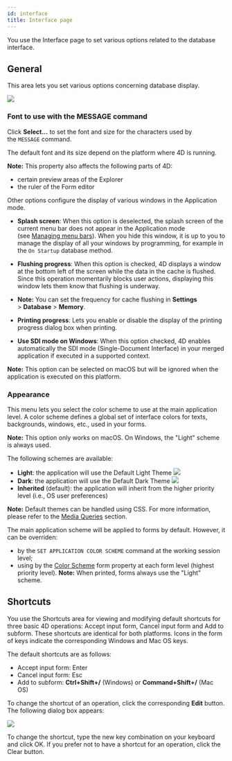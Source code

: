 ```yaml
---
id: interface
title: Interface page
---
```


 
You use the Interface page to set various options related to the database interface.

## General  
This area lets you set various options concerning database display.

![](assets/en/settings/interface-page.png)

### Font to use with the MESSAGE command  

Click **Select...** to set the font and size for the characters used by the `MESSAGE` command.

The default font and its size depend on the platform where 4D is running.

**Note:** This property also affects the following parts of 4D:

-   certain preview areas of the Explorer
-   the ruler of the Form editor

Other options configure the display of various windows in the Application mode.

-   **Splash screen**: When this option is deselected, the splash screen of the current menu bar does not appear in the Application mode (see [Managing menu bars](https://doc.4d.com/4Dv19/4D/19/Managing-menu-bars.300-5416879.en.html)). When you hide this window, it is up to you to manage the display of all your windows by programming, for example in the `On Startup` database method.

-   **Flushing progress**: When this option is checked, 4D displays a window at the bottom left of the screen while the data in the cache is flushed. Since this operation momentarily blocks user actions, displaying this window lets them know that flushing is underway.

-   **Note:** You can set the frequency for cache flushing in **Settings** > **Database** > **Memory**.

-   **Printing progress**: Lets you enable or disable the display of the printing progress dialog box when printing.

-   **Use SDI mode on Windows**: When this option checked, 4D enables automatically the SDI mode (Single-Document Interface) in your merged application if executed in a supported context.

**Note:** This option can be selected on macOS but will be ignored when the application is executed on this platform.

### Appearance  

This menu lets you select the color scheme to use at the main application level. A color scheme defines a global set of interface colors for texts, backgrounds, windows, etc., used in your forms.

**Note:** This option only works on macOS. On Windows, the "Light" scheme is always used.

The following schemes are available:

-   **Light**: the application will use the Default Light Theme
    ![](assets/en/settings/light-appearance.png)
-   **Dark**: the application will use the Default Dark Theme
    ![](assets/en/settings/dark-appearance.png)
-   **Inherited** (default): the application will inherit from the higher priority level (i.e., OS user preferences)

**Note:** Default themes can be handled using CSS. For more information, please refer to the [Media Queries](../FormEditor/stylesheets.md#media-queries) section. 

The main application scheme will be applied to forms by default. However, it can be overriden:

-   by the `SET APPLICATION COLOR SCHEME` command at the working session level;
-   using by the [Color Scheme](../FormEditor/propertiesForm.html#color-scheme) form property at each form level (highest priority level). **Note:** When printed, forms always use the "Light" scheme.

## Shortcuts  

You use the Shortcuts area for viewing and modifying default shortcuts for three basic 4D operations: Accept input form, Cancel input form and Add to subform. These shortcuts are identical for both platforms. Icons in the form of keys indicate the corresponding Windows and Mac OS keys. 

The default shortcuts are as follows:

-   Accept input form: Enter
-   Cancel input form: Esc
-   Add to subform: **Ctrl+Shift+/** (Windows) or **Command+Shift+/** (Mac OS)

To change the shortcut of an operation, click the corresponding **Edit** button. The following dialog box appears:

![](assets/en/settings/.png)

To change the shortcut, type the new key combination on your keyboard and click OK. If you prefer not to have a shortcut for an operation, click the Clear button.


